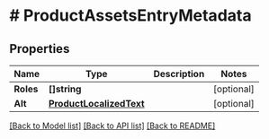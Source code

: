 # # ProductAssetsEntryMetadata


## Properties 


Name | Type | Description | Notes
------------ | ------------- | ------------- | -------------
**Roles**| **[]string** |   | [optional]
**Alt**| [**ProductLocalizedText**](ProductLocalizedText.md) |   | [optional]


[[Back to Model list]](../../README.md#models) [[Back to API list]](../../README.md#endpoints) [[Back to README]](../../README.md)

